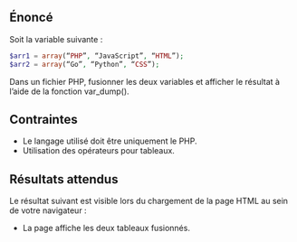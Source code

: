 ## Énoncé

Soit la variable suivante :

``` php
$arr1 = array(“PHP”, “JavaScript”, “HTML”);
$arr2 = array(“Go”, “Python”, “CSS”);
```

Dans un fichier PHP, fusionner les deux variables et afficher le résultat à l’aide de la fonction var_dump().

## Contraintes

- Le langage utilisé doit être uniquement le PHP.
- Utilisation des opérateurs pour tableaux.

## Résultats attendus

Le résultat suivant est visible lors du chargement de la page HTML au sein de votre navigateur :

- La page affiche les deux tableaux fusionnés.